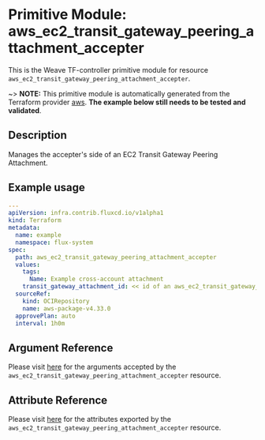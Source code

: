 
# Primitive Module: aws_ec2_transit_gateway_peering_attachment_accepter

This is the Weave TF-controller primitive module for resource `aws_ec2_transit_gateway_peering_attachment_accepter`.

~> **NOTE:** This primitive module is automatically generated from the Terraform provider [aws](https://registry.terraform.io/providers/hashicorp/aws/latest/docs/resources/ec2_transit_gateway_peering_attachment_accepter). **The example below still needs to be tested and validated**.

## Description

Manages the accepter's side of an EC2 Transit Gateway Peering Attachment.

## Example usage

```yaml
---
apiVersion: infra.contrib.fluxcd.io/v1alpha1
kind: Terraform
metadata:
  name: example
  namespace: flux-system
spec:
  path: aws_ec2_transit_gateway_peering_attachment_accepter
  values:
    tags:
      Name: Example cross-account attachment
    transit_gateway_attachment_id: << id of an aws_ec2_transit_gateway_peering_attachment >>
  sourceRef:
    kind: OCIRepository
    name: aws-package-v4.33.0
  approvePlan: auto
  interval: 1h0m
```

## Argument Reference

Please visit [here](https://registry.terraform.io/providers/hashicorp/aws/4.33.0/docs/resources/ec2_transit_gateway_peering_attachment_accepter#argument-reference) for the arguments accepted by the `aws_ec2_transit_gateway_peering_attachment_accepter` resource.

## Attribute Reference

Please visit [here](https://registry.terraform.io/providers/hashicorp/aws/4.33.0/docs/resources/ec2_transit_gateway_peering_attachment_accepter#attributes-reference) for the attributes exported by the `aws_ec2_transit_gateway_peering_attachment_accepter` resource.
